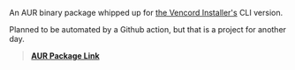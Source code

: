 An AUR binary package whipped up for [the Vencord Installer's](https://github.com/Vencord/Installer) CLI version.

Planned to be automated by a Github action, but that is a project for another day.

> **[AUR Package Link](https://aur.archlinux.org/packages/vencord-installer-cli-bin)**

